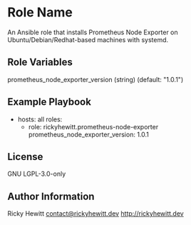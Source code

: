 Role Name
=========

An Ansible role that installs Prometheus Node Exporter on Ubuntu/Debian/Redhat-based machines with systemd.

Role Variables
--------------

prometheus_node_exporter_version (string) (default: "1.0.1")

Example Playbook
----------------

- hosts: all
  roles:
    - role: rickyhewitt.prometheus-node-exporter
      prometheus_node_exporter_version: 1.0.1

License
-------

GNU LGPL-3.0-only

Author Information
------------------
Ricky Hewitt <contact@rickyhewitt.dev> <http://rickyhewitt.dev>
